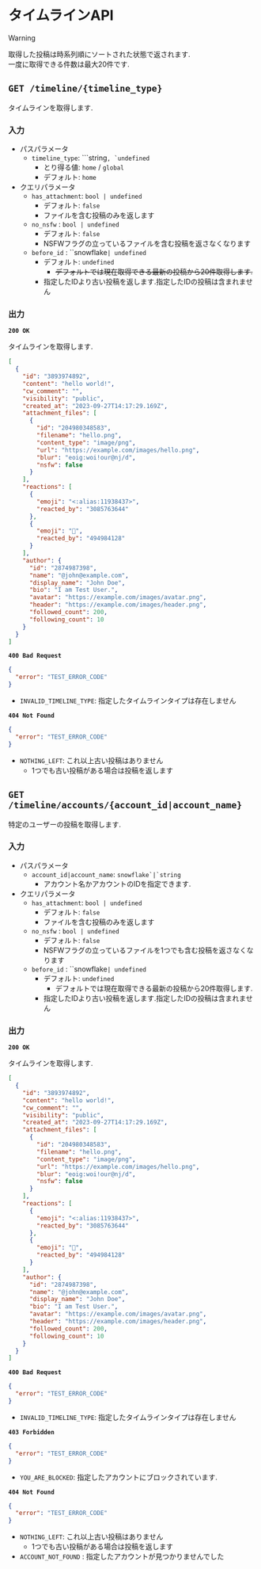 # タイムラインAPI

> [!WARNING]
>
> 取得した投稿は時系列順にソートされた状態で返されます.\
> 一度に取得できる件数は最大20件です.

## `GET /timeline/{timeline_type}`

タイムラインを取得します.

### 入力

- パスパラメータ
  - `timeline_type`: ```string``, `undefined``
    - とり得る値: `home` / `global`
    - デフォルト: `home`
- クエリパラメータ
  - `has_attachment`: `bool | undefined`
    - デフォルト: `false`
    - ファイルを含む投稿のみを返します
  - `no_nsfw` : `bool | undefined`
    - デフォルト: `false`
    - NSFWフラグの立っているファイルを含む投稿を返さなくなります
  - `before_id` : ``snowflake`| undefined`
    - デフォルト: `undefined`
      - ~~デフォルトでは現在取得できる最新の投稿から20件取得します.~~
    - 指定したIDより古い投稿を返します.指定したIDの投稿は含まれません

### 出力

**`200 OK`**

タイムラインを取得します.

```json
[
  {
    "id": "3893974892",
    "content": "hello world!",
    "cw_comment": "",
    "visibility": "public",
    "created_at": "2023-09-27T14:17:29.169Z",
    "attachment_files": [
      {
        "id": "204980348583",
        "filename": "hello.png",
        "content_type": "image/png",
        "url": "https://example.com/images/hello.png",
        "blur": "eoig:woi!our@nj/d",
        "nsfw": false
      }
    ],
    "reactions": [
      {
        "emoji": "<:alias:11938437>",
        "reacted_by": "3085763644"
      },
      {
        "emoji": "🎉",
        "reacted_by": "494984128"
      }
    ],
    "author": {
      "id": "2874987398",
      "name": "@john@example.com",
      "display_name": "John Doe",
      "bio": "I am Test User.",
      "avatar": "https://example.com/images/avatar.png",
      "header": "https://example.com/images/header.png",
      "followed_count": 200,
      "following_count": 10
    }
  }
]
```

**`400 Bad Request`**

```json
{
  "error": "TEST_ERROR_CODE"
}
```

- `INVALID_TIMELINE_TYPE`: 指定したタイムラインタイプは存在しません

**`404 Not Found`**

```json
{
  "error": "TEST_ERROR_CODE"
}
```

- `NOTHING_LEFT`: これ以上古い投稿はありません
  - 1つでも古い投稿がある場合は投稿を返します

## `GET /timeline/accounts/{account_id|account_name}`

特定のユーザーの投稿を取得します.

### 入力

- パスパラメータ
  - `account_id|account_name`: ``snowflake`|`string``
    - アカウント名かアカウントのIDを指定できます.
- クエリパラメータ
  - `has_attachment`: `bool | undefined`
    - デフォルト: `false`
    - ファイルを含む投稿のみを返します
  - `no_nsfw` : `bool | undefined`
    - デフォルト: `false`
    - NSFWフラグの立っているファイルを1つでも含む投稿を返さなくなります
  - `before_id` : ``snowflake`| undefined`
    - デフォルト: `undefined`
      - デフォルトでは現在取得できる最新の投稿から20件取得します.
    - 指定したIDより古い投稿を返します.指定したIDの投稿は含まれません

### 出力

**`200 OK`**

タイムラインを取得します.

```json
[
  {
    "id": "3893974892",
    "content": "hello world!",
    "cw_comment": "",
    "visibility": "public",
    "created_at": "2023-09-27T14:17:29.169Z",
    "attachment_files": [
      {
        "id": "204980348583",
        "filename": "hello.png",
        "content_type": "image/png",
        "url": "https://example.com/images/hello.png",
        "blur": "eoig:woi!our@nj/d",
        "nsfw": false
      }
    ],
    "reactions": [
      {
        "emoji": "<:alias:11938437>",
        "reacted_by": "3085763644"
      },
      {
        "emoji": "🎉",
        "reacted_by": "494984128"
      }
    ],
    "author": {
      "id": "2874987398",
      "name": "@john@example.com",
      "display_name": "John Doe",
      "bio": "I am Test User.",
      "avatar": "https://example.com/images/avatar.png",
      "header": "https://example.com/images/header.png",
      "followed_count": 200,
      "following_count": 10
    }
  }
]
```

**`400 Bad Request`**

```json
{
  "error": "TEST_ERROR_CODE"
}
```

- `INVALID_TIMELINE_TYPE`: 指定したタイムラインタイプは存在しません

**`403 Forbidden`**

```json
{
  "error": "TEST_ERROR_CODE"
}
```

- `YOU_ARE_BLOCKED`: 指定したアカウントにブロックされています.

**`404 Not Found`**

```json
{
  "error": "TEST_ERROR_CODE"
}
```

- `NOTHING_LEFT`: これ以上古い投稿はありません
  - 1つでも古い投稿がある場合は投稿を返します
- `ACCOUNT_NOT_FOUND` : 指定したアカウントが見つかりませんでした
